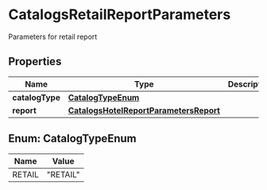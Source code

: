 

# CatalogsRetailReportParameters

Parameters for retail report

## Properties

| Name | Type | Description | Notes |
|------------ | ------------- | ------------- | -------------|
|**catalogType** | [**CatalogTypeEnum**](#CatalogTypeEnum) |  |  |
|**report** | [**CatalogsHotelReportParametersReport**](CatalogsHotelReportParametersReport.md) |  |  |



## Enum: CatalogTypeEnum

| Name | Value |
|---- | -----|
| RETAIL | &quot;RETAIL&quot; |



